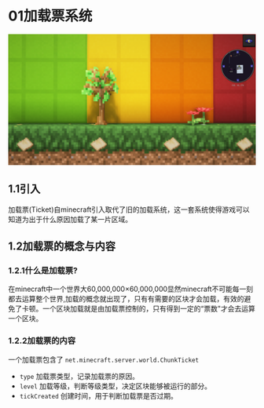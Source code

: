 # 01加载票系统
![img.png](img/LoadingTicket.png)
## 1.1引入

加载票(Ticket)自minecraft引入取代了旧的加载系统，这一套系统使得游戏可以知道为出于什么原因加载了某一片区域。

## 1.2加载票的概念与内容

### 1.2.1什么是加载票?

在minecraft中一个世界大60,000,000×60,000,000显然minecraft不可能每一刻都去运算整个世界,加载的概念就出现了，只有有需要的区块才会加载，有效的避免了卡顿。一个区块加载就是由加载票控制的，只有得到一定的“票数"才会去运算一个区块。

### 1.2.2加载票的内容

一个加载票包含了 `net.minecraft.server.world.ChunkTicket`

* `type` 加载票类型，记录加载票的原因。
* `level` 加载等级，判断等级类型，决定区块能够被运行的部分。
* `tickCreated` 创建时间，用于判断加载票是否过期。
